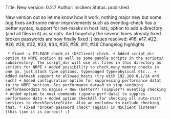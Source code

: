 Title: New version: 0.2.7
Author: mickem
Status: published

New version out so let me know how it work, nothing major new but some
bug fixes and some minor improvements such as eventlog-check has a
better syntax, support for net-masks in host lists, option to add a
directory (and all files in it) as scripts. And hopefully the several
times already fixed broken passwords are now finally fixed :) Issues
resolved: \#16, \#17, \#22, \#26, \#29, \#32, \#33, \#34, \#35, \#38,
\#11, \#39 Changelog highlights

     * Fixed -v FILEAGE check_nt (NSClient) check. + Added script_dir option to NRPE scetion as well as some sample scripts in the scripts/ subdirectory. The script_dir will use all files in this directory as scripts for NRPE + Added possibility to check many memory checks in one go, just stack type options. type=paged type=physical etc... + Added netmask support to allowed_hosts (try with 192.168.0.1/24 and such) + Added configuration option for suppressing performance datat to the NRPE section. Set performance_data=0 to stop sendoing performancedata to nagios + New (better?) (simpler?) eventlog checking + Added option to most commands (ignore-perf-data) to suppres performance data + Added option CheckAll for checking all auto-start services to checkServiceState. Also an exclude= to exclude checking that. * Fixed "broken password check" (again) in NSClient listener (this time it is correct! :) 
